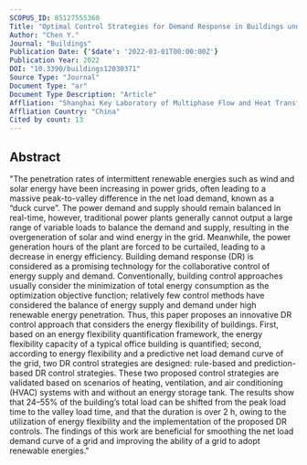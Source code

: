 ```yaml
---
SCOPUS_ID: 85127555360
Title: "Optimal Control Strategies for Demand Response in Buildings under Penetration of Renewable Energy"
Author: "Chen Y."
Journal: "Buildings"
Publication Date: {'$date': '2022-03-01T00:00:00Z'}
Publication Year: 2022
DOI: "10.3390/buildings12030371"
Source Type: "Journal"
Document Type: "ar"
Document Type Description: "Article"
Affliation: "Shanghai Key Laboratory of Multiphase Flow and Heat Transfer of Power Engineering"
Affliation Country: "China"
Cited by count: 13
---
```


## Abstract
"The penetration rates of intermittent renewable energies such as wind and solar energy have been increasing in power grids, often leading to a massive peak-to-valley difference in the net load demand, known as a “duck curve”. The power demand and supply should remain balanced in real-time, however, traditional power plants generally cannot output a large range of variable loads to balance the demand and supply, resulting in the overgeneration of solar and wind energy in the grid. Meanwhile, the power generation hours of the plant are forced to be curtailed, leading to a decrease in energy efficiency. Building demand response (DR) is considered as a promising technology for the collaborative control of energy supply and demand. Conventionally, building control approaches usually consider the minimization of total energy consumption as the optimization objective function; relatively few control methods have considered the balance of energy supply and demand under high renewable energy penetration. Thus, this paper proposes an innovative DR control approach that considers the energy flexibility of buildings. First, based on an energy flexibility quantification framework, the energy flexibility capacity of a typical office building is quantified; second, according to energy flexibility and a predictive net load demand curve of the grid, two DR control strategies are designed: rule-based and prediction-based DR control strategies. These two proposed control strategies are validated based on scenarios of heating, ventilation, and air conditioning (HVAC) systems with and without an energy storage tank. The results show that 24–55% of the building’s total load can be shifted from the peak load time to the valley load time, and that the duration is over 2 h, owing to the utilization of energy flexibility and the implementation of the proposed DR controls. The findings of this work are beneficial for smoothing the net load demand curve of a grid and improving the ability of a grid to adopt renewable energies."
